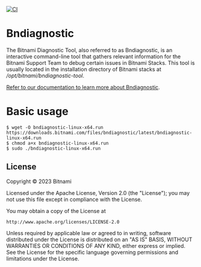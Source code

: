 [![CI](https://github.com/bitnami/bndiagnostic/actions/workflows/main.yml/badge.svg)](https://github.com/bitnami/bndiagnostic/actions/workflows/main.yml)

# Bndiagnostic

The Bitnami Diagnostic Tool, also referred to as Bndiagnostic, is an interactive command-line tool that gathers relevant information for the Bitnami Support Team to debug certain issues in Bitnami Stacks. This tool is usually located in the installation directory of Bitnami stacks at */opt/bitnami/bndiagnostic-tool*.

[Refer to our documentation to learn more about Bndiagnostic](https://docs.bitnami.com/general/how-to/understand-bndiagnostic/).

# Basic usage

```console
$ wget -O bndiagnostic-linux-x64.run https://downloads.bitnami.com/files/bndiagnostic/latest/bndiagnostic-linux-x64.run
$ chmod a+x bndiagnostic-linux-x64.run
$ sudo ./bndiagnostic-linux-x64.run
```

## License

Copyright &copy; 2023 Bitnami

Licensed under the Apache License, Version 2.0 (the "License"); you may not use this file except in compliance with the License.

You may obtain a copy of the License at

    http://www.apache.org/licenses/LICENSE-2.0

Unless required by applicable law or agreed to in writing, software distributed under the License is distributed on an "AS IS" BASIS, WITHOUT WARRANTIES OR CONDITIONS OF ANY KIND, either express or implied.
See the License for the specific language governing permissions and limitations under the License.
